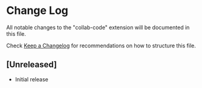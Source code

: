 # Change Log

All notable changes to the "collab-code" extension will be documented in this file.

Check [Keep a Changelog](http://keepachangelog.com/) for recommendations on how to structure this file.

## [Unreleased]

- Initial release